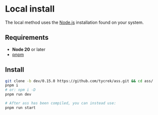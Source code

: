 # Local install

The local method uses the [Node.js](https://nodejs.org/en) installation found on your system.

## Requirements

- **Node 20** or later
- [pnpm](https://pnpm.io/installation)

## Install

```bash
git clone -b dev/0.15.0 https://github.com/tycrek/ass.git && cd ass/
pnpm i
# or: npm i -D
pnpm run dev

# After ass has been compiled, you can instead use:
pnpm run start
```
